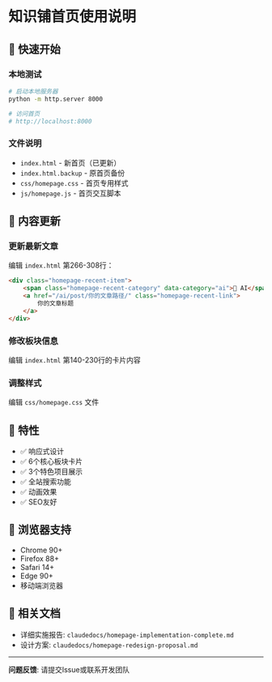 # 知识铺首页使用说明

## 🚀 快速开始

### 本地测试
```bash
# 启动本地服务器
python -m http.server 8000

# 访问首页
# http://localhost:8000
```

### 文件说明
- `index.html` - 新首页（已更新）
- `index.html.backup` - 原首页备份
- `css/homepage.css` - 首页专用样式
- `js/homepage.js` - 首页交互脚本

## 📝 内容更新

### 更新最新文章
编辑 `index.html` 第266-308行：
```html
<div class="homepage-recent-item">
    <span class="homepage-recent-category" data-category="ai">🤖 AI</span>
    <a href="/ai/post/你的文章路径/" class="homepage-recent-link">
        你的文章标题
    </a>
</div>
```

### 修改板块信息
编辑 `index.html` 第140-230行的卡片内容

### 调整样式
编辑 `css/homepage.css` 文件

## 🎨 特性
- ✅ 响应式设计
- ✅ 6个核心板块卡片
- ✅ 3个特色项目展示
- ✅ 全站搜索功能
- ✅ 动画效果
- ✅ SEO友好

## 📱 浏览器支持
- Chrome 90+
- Firefox 88+
- Safari 14+
- Edge 90+
- 移动端浏览器

## 🔗 相关文档
- 详细实施报告: `claudedocs/homepage-implementation-complete.md`
- 设计方案: `claudedocs/homepage-redesign-proposal.md`

---

**问题反馈**: 请提交Issue或联系开发团队
